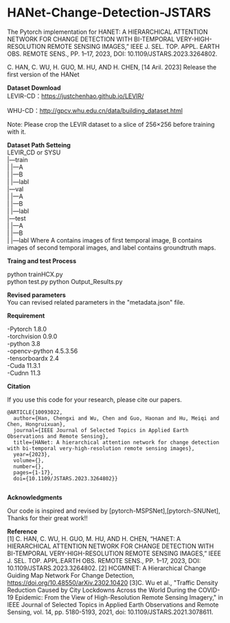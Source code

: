 
# HANet-Change-Detection-JSTARS
The Pytorch implementation for HANET: A HIERARCHICAL ATTENTION NETWORK FOR CHANGE DETECTION WITH BI-TEMPORAL VERY-HIGH-RESOLUTION REMOTE SENSING IMAGES,” IEEE J. SEL. TOP. APPL. EARTH OBS. REMOTE SENS., PP. 1–17, 2023, DOI: 10.1109/JSTARS.2023.3264802.
 
C. HAN, C. WU, H. GUO, M. HU, AND H. CHEN, 
[14 Aril. 2023] Release the first version of the HANet

__Dataset Download__   
 LEVIR-CD：https://justchenhao.github.io/LEVIR/  
 
 WHU-CD：http://gpcv.whu.edu.cn/data/building_dataset.html


 Note: Please crop the LEVIR dataset to a slice of 256×256 before training with it.  

__Dataset Path Setteing__  
 LEVIR_CD or SYSU  
     |—train  
          |   |—A  
          |   |—B  
          |   |—labl  
     |—val  
          |   |—A  
          |   |—B  
          |   |—labl  
     |—test  
          |   |—A  
          |   |—B  
          |   |—labl
 Where A contains images of first temporal image, B contains images of second temporal images, and label contains groundtruth maps.  

__Traing and test Process__   

 python trainHCX.py  
 python test.py
 python Output_Results.py

__Revised parameters__  
 You can revised related parameters in the "metadata.json" file.  

__Requirement__  

-Pytorch 1.8.0  
-torchvision 0.9.0  
-python 3.8  
-opencv-python  4.5.3.56  
-tensorboardx 2.4  
-Cuda 11.3.1  
-Cudnn 11.3  


__Citation__  

 If you use this code for your research, please cite our papers.  

```
@ARTICLE{10093022,
  author={Han, Chengxi and Wu, Chen and Guo, Haonan and Hu, Meiqi and Chen, Hongruixuan},
  journal={IEEE Journal of Selected Topics in Applied Earth Observations and Remote Sensing}, 
  title={HANet: A hierarchical attention network for change detection with bi-temporal very-high-resolution remote sensing images}, 
  year={2023},
  volume={},
  number={},
  pages={1-17},
  doi={10.1109/JSTARS.2023.3264802}}


```
__Acknowledgments__  

 Our code is inspired and revised by [pytorch-MSPSNet],[pytorch-SNUNet], Thanks  for their great work!!  

__Reference__  
[1] C. HAN, C. WU, H. GUO, M. HU, AND H. CHEN, 
“HANET: A HIERARCHICAL ATTENTION NETWORK FOR CHANGE DETECTION WITH BI-TEMPORAL VERY-HIGH-RESOLUTION REMOTE SENSING IMAGES,” IEEE J. SEL. TOP. APPL.EARTH OBS. REMOTE SENS., PP. 1–17, 2023, DOI: 10.1109/JSTARS.2023.3264802.
[2] HCGMNET: A Hierarchical Change Guiding Map Network For Change Detection, https://doi.org/10.48550/arXiv.2302.10420
[3]C. Wu et al., "Traffic Density Reduction Caused by City Lockdowns Across the World During the COVID-19 Epidemic: From the View of High-Resolution Remote Sensing Imagery," in IEEE Journal of Selected Topics in Applied Earth Observations and Remote Sensing, vol. 14, pp. 5180-5193, 2021, doi: 10.1109/JSTARS.2021.3078611.


